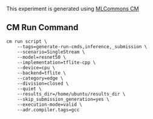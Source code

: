 This experiment is generated using [MLCommons CM](https://github.com/mlcommons/ck)
## CM Run Command
```
cm run script \
	--tags=generate-run-cmds,inference,_submission \
	--scenario=SingleStream \
	--model=resnet50 \
	--implementation=tflite-cpp \
	--device=cpu \
	--backend=tflite \
	--category=edge \
	--division=closed \
	--quiet \
	--results_dir=/home/ubuntu/results_dir \
	--skip_submission_generation=yes \
	--execution-mode=valid \
	--adr.compiler.tags=gcc
```